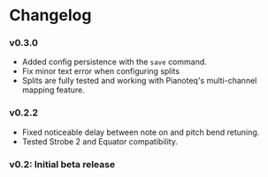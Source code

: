 # Changelog

### v0.3.0

- Added config persistence with the `save` command.
- Fix minor text error when configuring splits
- Splits are fully tested and working with Pianoteq's multi-channel mapping feature.

### v0.2.2

- Fixed noticeable delay between note on and pitch bend retuning.
- Tested Strobe 2 and Equator compatibility.

### v0.2: Initial beta release
